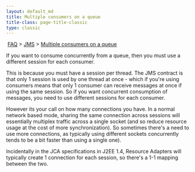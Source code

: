 ```yaml
---
layout: default_md
title: Multiple consumers on a queue 
title-class: page-title-classic
type: classic
---
```


 [FAQ](faq) > [JMS](jms) > [Multiple consumers on a queue](multiple-consumers-on-a-queue)


If you want to consume concurrently from a queue, then you must use a different session for each consumer.

This is because you must have a session per thread. The JMS contract is that only 1 session is used by one thread at once - which if you're using consumers means that only 1 consumer can receive messages at once if using the same session. So if you want concurrent consumption of messages, you need to use different sessions for each consumer.

However its your call on how many connections you have. In a normal network based mode, sharing the same connection across sessions will essentially multiplex traffic across a single socket (and so reduce resource usage at the cost of more synchronization). So sometimes there's a need to use more connections, as typically using different sockets concurrently tends to be a bit faster than using a single one).

Incidentally in the JCA specifications in J2EE 1.4, Resource Adapters will typically create 1 connection for each session, so there's a 1-1 mapping between the two.

